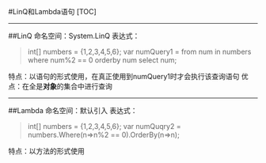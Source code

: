 #LinQ和Lambda语句
[TOC]

---

##LinQ
命名空间：System.LinQ
表达式：
>int[] numbers = {1,2,3,4,5,6};
>var numQuery1 = from num in numbers where num%2 == 0 orderby num select num;

特点：以语句的形式使用，在真正使用到numQuery1时才会执行该查询语句
优点：在全是**对象**的集合中进行查询

---

##Lambda
命名空间：默认引入
表达式：
>int[] numbers = {1,2,3,4,5,6};
>var numQuqry2 = numbers.Where(n=>n%2 == 0).OrderBy(n=>n);

特点：以方法的形式使用